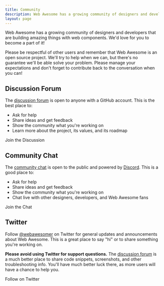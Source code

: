 ```yaml
---
title: Community
description: Web Awesome has a growing community of designers and developers that are building amazing things with web components.
layout: page
---
```


Web Awesome has a growing community of designers and developers that are building amazing things with web components. We'd love for you to become a part of it!

Please be respectful of other users and remember that Web Awesome is an open source project. We'll try to help when we can, but there's no guarantee we'll be able solve your problem. Please manage your expectations and don't forget to contribute back to the conversation when you can!

## Discussion Forum

The [discussion forum](https://github.com/shoelace-style/webawesome/discussions) is open to anyone with a GitHub account. This is the best place to:

- Ask for help
- Share ideas and get feedback
- Show the community what you're working on
- Learn more about the project, its values, and its roadmap

<wa-button variant="brand" href="https://github.com/shoelace-style/webawesome/discussions" target="_blank" style="margin-block-end: var(--wa-content-spacing);">
  <wa-icon name="github" family="brands" slot="start"></wa-icon>
  Join the Discussion
</wa-button>

## Community Chat

The [community chat](https://discord.gg/mg8f26C) is open to the public and powered by [Discord](https://discord.com/). This is a good place to:

- Ask for help
- Share ideas and get feedback
- Show the community what you're working on
- Chat live with other designers, developers, and Web Awesome fans

<wa-button variant="brand" href="https://discord.gg/mg8f26C" target="_blank" style="margin-block-end: var(--wa-content-spacing);">
  <wa-icon name="discord" family="brands" slot="start"></wa-icon>
  Join the Chat
</wa-button>

## Twitter

Follow [@webawesomer](https://twitter.com/webawesomer) on Twitter for general updates and announcements about Web Awesome. This is a great place to say "hi" or to share something you're working on.

**Please avoid using Twitter for support questions.** The [discussion forum](https://github.com/shoelace-style/webawesome/discussions) is a much better place to share code snippets, screenshots, and other troubleshooting info. You'll have much better luck there, as more users will have a chance to help you.

<wa-button variant="brand" href="https://twitter.com/webawesomer" target="_blank" style="margin-block-end: var(--wa-content-spacing);">
  <wa-icon name="twitter" family="brands" slot="start"></wa-icon>
  Follow on Twitter
</wa-button>
